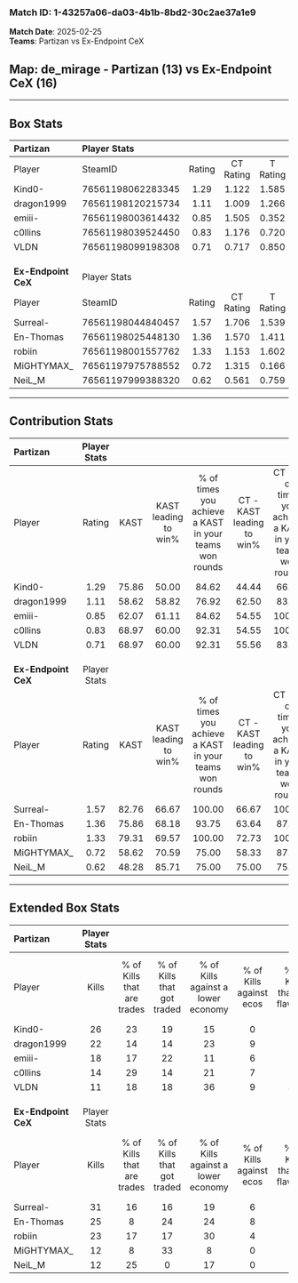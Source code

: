 ### Match ID: 1-43257a06-da03-4b1b-8bd2-30c2ae37a1e9  
**Match Date**: 2025-02-25  
**Teams**: Partizan vs Ex-Endpoint CeX  

## **Map**: de_mirage - Partizan (13) vs Ex-Endpoint CeX (16)  
---  

## Box Stats  

| **Partizan**        | Player Stats      |        |           |          |       |       |       |         |        |      |     |
| :- | :- | :-: | :-: | :-: | :-: | :-: | :-: | :-: | :-: | :-: | :-: |
| Player              | SteamID           | Rating | CT Rating | T Rating | KAST  |  ADR  | Kills | Assists | Deaths | K/D  | HS% |
| Kind0-              | 76561198062283345 |  1.29  |   1.122   |  1.585   | 75.86 | 86.9  |  26   |    7    |   22   | 1.18 | 34  |
| dragon1999          | 76561198120215734 |  1.11  |   1.009   |  1.266   | 58.62 | 96.0  |  22   |    6    |   20   | 1.10 | 63  |
| emiii-              | 76561198003614432 |  0.85  |   1.505   |  0.352   | 62.07 | 61.3  |  18   |    3    |   22   | 0.82 | 38  |
| c0llins             | 76561198039524450 |  0.83  |   1.176   |  0.720   | 68.97 | 64.0  |  14   |    7    |   21   | 0.67 | 64  |
| VLDN                | 76561198099198308 |  0.71  |   0.717   |  0.850   | 68.97 | 44.8  |  11   |    2    |   18   | 0.61 | 45  |
|                     |                   |        |           |          |       |       |       |         |        |      |     |
|                     |                   |        |           |          |       |       |       |         |        |      |     |
|                     |                   |        |           |          |       |       |       |         |        |      |     |
| **Ex-Endpoint CeX** | Player Stats      |        |           |          |       |       |       |         |        |      |     |
| Player              | SteamID           | Rating | CT Rating | T Rating | KAST  |  ADR  | Kills | Assists | Deaths | K/D  | HS% |
| Surreal-            | 76561198044840457 |  1.57  |   1.706   |  1.539   | 82.76 | 101.2 |  31   |    7    |   20   | 1.55 | 54  |
| En-Thomas           | 76561198025448130 |  1.36  |   1.570   |  1.411   | 75.86 | 105.2 |  25   |   10    |   20   | 1.25 | 44  |
| robiin              | 76561198001557762 |  1.33  |   1.153   |  1.602   | 79.31 | 83.5  |  23   |    9    |   16   | 1.44 | 56  |
| MiGHTYMAX_          | 76561197975788552 |  0.72  |   1.315   |  0.166   | 58.62 | 56.3  |  12   |    8    |   18   | 0.67 | 58  |
| NeiL_M              | 76561197999388320 |  0.62  |   0.561   |  0.759   | 48.28 | 45.9  |  12   |    4    |   17   | 0.71 | 50  |
---  

## Contribution Stats  

| **Partizan**        | Player Stats |       |                      |                                                        |                           |                                                             |                          |                                                            |
| :- | :-: | :-: | :-: | :-: | :-: | :-: | :-: | :-: |
| Player              |    Rating    | KAST  | KAST leading to win% | % of times you achieve a KAST in your teams won rounds | CT - KAST leading to win% | CT - % of times you achieve a KAST in your teams won rounds | T - KAST leading to win% | T - % of times you achieve a KAST in your teams won rounds |
| Kind0-              |     1.29     | 75.86 |        50.00         |                         84.62                          |           44.44           |                            66.67                            |          53.85           |                           100.00                           |
| dragon1999          |     1.11     | 58.62 |        58.82         |                         76.92                          |           62.50           |                            83.33                            |          55.56           |                           71.43                            |
| emiii-              |     0.85     | 62.07 |        61.11         |                         84.62                          |           54.55           |                           100.00                            |          71.43           |                           71.43                            |
| c0llins             |     0.83     | 68.97 |        60.00         |                         92.31                          |           54.55           |                           100.00                            |          66.67           |                           85.71                            |
| VLDN                |     0.71     | 68.97 |        60.00         |                         92.31                          |           55.56           |                            83.33                            |          63.64           |                           100.00                           |
|                     |              |       |                      |                                                        |                           |                                                             |                          |                                                            |
|                     |              |       |                      |                                                        |                           |                                                             |                          |                                                            |
|                     |              |       |                      |                                                        |                           |                                                             |                          |                                                            |
| **Ex-Endpoint CeX** | Player Stats |       |                      |                                                        |                           |                                                             |                          |                                                            |
| Player              |    Rating    | KAST  | KAST leading to win% | % of times you achieve a KAST in your teams won rounds | CT - KAST leading to win% | CT - % of times you achieve a KAST in your teams won rounds | T - KAST leading to win% | T - % of times you achieve a KAST in your teams won rounds |
| Surreal-            |     1.57     | 82.76 |        66.67         |                         100.00                         |           66.67           |                           100.00                            |          66.67           |                           100.00                           |
| En-Thomas           |     1.36     | 75.86 |        68.18         |                         93.75                          |           63.64           |                            87.50                            |          72.73           |                           100.00                           |
| robiin              |     1.33     | 79.31 |        69.57         |                         100.00                         |           72.73           |                           100.00                            |          66.67           |                           100.00                           |
| MiGHTYMAX_          |     0.72     | 58.62 |        70.59         |                         75.00                          |           58.33           |                            87.50                            |          100.00          |                           62.50                            |
| NeiL_M              |     0.62     | 48.28 |        85.71         |                         75.00                          |           75.00           |                            75.00                            |          100.00          |                           75.00                            |
---  

## Extended Box Stats  

| **Partizan**        | Player Stats |                            |                            |                                    |                         |                              |                                 |        |                             |                                     |                          |                               |                            |
| :- | :-: | :-: | :-: | :-: | :-: | :-: | :-: | :-: | :-: | :-: | :-: | :-: | :-: |
| Player              |    Kills     | % of Kills that are trades | % of Kills that got traded | % of Kills against a lower economy | % of Kills against ecos | % of Kills that are flawless | % of Kills that are close duels | Deaths | % of Deaths that get traded | % of Deaths against a lower economy | % of Deaths against ecos | % of Deaths that are flawless | % of Deaths that are close |
| Kind0-              |      26      |             23             |             19             |                 15                 |            0            |              77              |                4                |   22   |             18              |                 18                  |            5             |              64               |             0              |
| dragon1999          |      22      |             14             |             14             |                 23                 |            9            |              68              |                9                |   20   |             10              |                 15                  |            0             |              65               |             5              |
| emiii-              |      18      |             17             |             22             |                 11                 |            6            |              72              |                0                |   22   |             14              |                 14                  |            0             |              82               |             5              |
| c0llins             |      14      |             29             |             14             |                 21                 |            7            |              36              |               21                |   21   |             29              |                 10                  |            0             |              71               |             0              |
| VLDN                |      11      |             18             |             18             |                 36                 |            9            |              45              |                0                |   18   |             22              |                 11                  |            0             |              67               |             6              |
|                     |              |                            |                            |                                    |                         |                              |                                 |        |                             |                                     |                          |                               |                            |
|                     |              |                            |                            |                                    |                         |                              |                                 |        |                             |                                     |                          |                               |                            |
|                     |              |                            |                            |                                    |                         |                              |                                 |        |                             |                                     |                          |                               |                            |
| **Ex-Endpoint CeX** | Player Stats |                            |                            |                                    |                         |                              |                                 |        |                             |                                     |                          |                               |                            |
| Player              |    Kills     | % of Kills that are trades | % of Kills that got traded | % of Kills against a lower economy | % of Kills against ecos | % of Kills that are flawless | % of Kills that are close duels | Deaths | % of Deaths that get traded | % of Deaths against a lower economy | % of Deaths against ecos | % of Deaths that are flawless | % of Deaths that are close |
| Surreal-            |      31      |             16             |             16             |                 19                 |            6            |              65              |                0                |   20   |             15              |                 20                  |            0             |              75               |             5              |
| En-Thomas           |      25      |             8              |             24             |                 24                 |            8            |              76              |                4                |   20   |             35              |                 20                  |            0             |              30               |             15             |
| robiin              |      23      |             17             |             17             |                 30                 |            4            |              78              |                0                |   16   |             13              |                 13                  |            0             |              69               |             6              |
| MiGHTYMAX_          |      12      |             8              |             33             |                 8                  |            0            |              67              |                8                |   18   |             11              |                 11                  |            0             |              72               |             6              |
| NeiL_M              |      12      |             25             |             0              |                 17                 |            0            |              58              |                8                |   17   |             12              |                 18                  |            0             |              76               |             0              |
